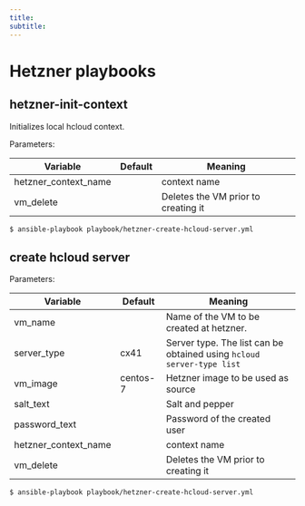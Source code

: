 ```yaml
---
title:
subtitle:
---
```


# Hetzner playbooks

## hetzner-init-context

Initializes local hcloud context.

Parameters:

| Variable | Default | Meaning |
| --- | --- | --- |
| hetzner_context_name |  | context name |
| vm_delete |  | Deletes the VM prior to creating it |

```bash
$ ansible-playbook playbook/hetzner-create-hcloud-server.yml
```

## create hcloud server

Parameters:

| Variable | Default | Meaning |
| --- | --- | --- |
| vm_name |  | Name of the VM to be created at hetzner. |
| server_type | cx41 | Server type. The list can be obtained using `hcloud server-type list` |
| vm_image | centos-7 | Hetzner image to be used as source | 
| salt_text | | Salt and pepper |
| password_text |  | Password of the created user |
| hetzner_context_name |  | context name |
| vm_delete |  | Deletes the VM prior to creating it |

```bash
$ ansible-playbook playbook/hetzner-create-hcloud-server.yml
```